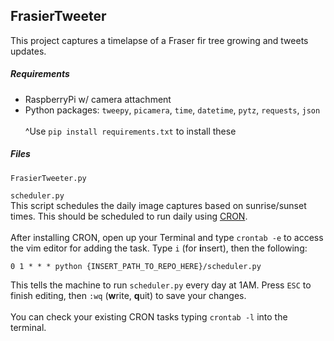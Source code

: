 ## FrasierTweeter

This project captures a timelapse of a Fraser fir tree growing and tweets updates.

##### Requirements
+ RaspberryPi w/ camera attachment
+ Python packages: `tweepy`, `picamera`, `time`, `datetime`, `pytz`, `requests`, `json`
<br><br>^Use `pip install requirements.txt` to install these

##### Files
`FrasierTweeter.py`

`scheduler.py`
<br>This script schedules the daily image captures based on sunrise/sunset times. This should be scheduled to run daily using [CRON](https://www.raspberrypi.org/documentation/linux/usage/cron.md).
<br><br>After installing CRON, open up your Terminal and type `crontab -e` to access the vim editor for adding the task. Type `i` (for **i**nsert), then the following:
```
0 1 * * * python {INSERT_PATH_TO_REPO_HERE}/scheduler.py
```
This tells the machine to run `scheduler.py` every day at 1AM. Press `ESC` to finish editing, then `:wq` (**w**rite, **q**uit) to save your changes.
<br><br>You can check your existing CRON tasks typing `crontab -l` into the terminal.
